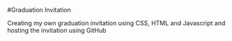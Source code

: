 #Graduation Invitation

Creating my own graduation invitation using CSS, HTML and Javascript and hosting the invitation using GitHub
